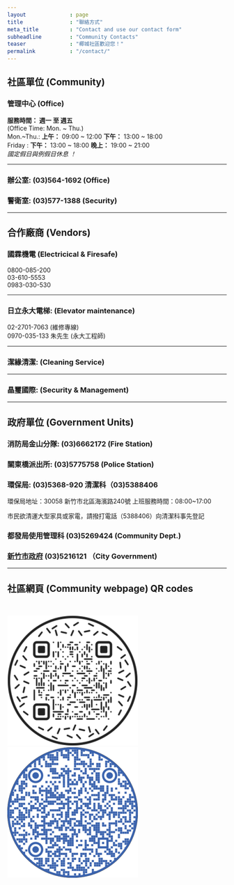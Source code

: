 ```yaml
---
layout              : page
title               : "聯絡方式"
meta_title          : "Contact and use our contact form"
subheadline         : "Community Contacts"
teaser              : "椰城社區歡迎您！"
permalink           : "/contact/"
---
```


## 社區單位 (Community)

### 管理中心 (Office)

**服務時間： 週一 至 週五** <br>
(Office Time: Mon. ~ Thu.) <br>
Mon.~Thu.: **上午：** 09:00 ~ 12:00  **下午：** 13:00 ~ 18:00<br>
Friday   : **下午：** 13:00 ~ 18:00  **晚上：** 19:00 ~ 21:00<br>
*國定假日與例假日休息 ！* <br>

---
### 辦公室: (03)564-1692 (Office)

### 警衛室: (03)577-1388 (Security)

---
## 合作廠商 (Vendors)

### 國霖機電 (Electricical & Firesafe)
0800-085-200<br>
03-610-5553<br>
0983-030-530<br>

---
### 日立永大電梯: (Elevator maintenance)
02-2701-7063 (維修專線)<br>
0970-035-133 朱先生 (永大工程師)<br>

---
### 潔緣清潔:  (Cleaning Service)

---
### 晶璽國際: (Security & Management)

---
## 政府單位 (Government Units)

### 消防局金山分隊: (03)6662172 (Fire Station)

### 關東橋派出所: (03)5775758 (Police Station)

### 環保局: (03)5368-920 清潔科（03)5388406
環保局地址：30058 新竹市北區海濱路240號 上班服務時間：08:00~17:00<br>

市民欲清運大型家具或家電，請撥打電話（5388406）向清潔科事先登記<br>

### 都發局使用管理科 (03)5269424 (Community Dept.)

### [新竹市政府](https://www.hccg.gov.tw/ch/home.jsp?id=46&parentpath=0,7) (03)5216121 （City Government)

---
## 社區網頁 (Community webpage) QR codes

<br>
<p>
<img src="https://github.com/coconutcity30050/community27/raw/gh-pages/assets/img/websiteQR.png">
<img src="https://github.com/coconutcity30050/community27/raw/gh-pages/assets/img/circleQR.png">
</p>
